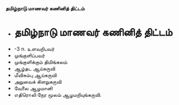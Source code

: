 **தமிழ்நாடு மாணவர் கணினித் திட்டம்**
- # தமிழ்நாடு மாணவர் கணினித் திட்டம்
- -3 n. உளவறிபவர்
- முங்குளிப்பவர்
- முங்குளிக்கும் திமிங்கலம்
- ஆழ்தட ஆய்கருவி
- மீவிசும்பு ஆய்கருவி
- அறுவைக் கிளறுகருவி
- வேலை ஆழமானி
- எதிரொலி நேர மூலம் ஆழமறியுங்கருவி.


